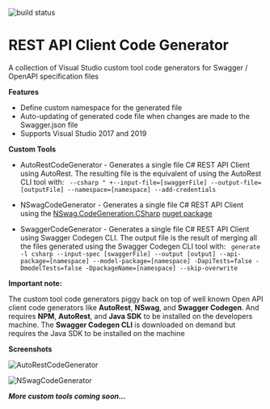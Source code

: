 ![build status](https://christianhelle.visualstudio.com/API%20Client%20Code%20Generator/_apis/build/status/CI%20Build)

# REST API Client Code Generator
A collection of Visual Studio custom tool code generators for Swagger / OpenAPI specification files

**Features**

- Define custom namespace for the generated file
- Auto-updating of generated code file when changes are made to the Swagger.json file
- Supports Visual Studio 2017 and 2019


**Custom Tools**

- AutoRestCodeGenerator - Generates a single file C# REST API Client using AutoRest. 
The resulting file is the equivalent of using the AutoRest CLI tool with:
` --csharp " +--input-file=[swaggerFile] --output-file=[outputFile] --namespace=[namespace] --add-credentials`

- NSwagCodeGenerator - Generates a single file C# REST API Client using the [NSwag.CodeGeneration.CSharp](https://github.com/RSuter/NSwag/wiki/SwaggerToCSharpClientGenerator) [nuget package](https://www.nuget.org/packages/NSwag.CodeGeneration.CSharp/)

- SwaggerCodeGenerator - Generates a single file C# REST API Client using Swagger Codegen CLI.
The output file is the result of merging all the files generated using the Swagger Codegen CLI tool with:
` generate -l csharp --input-spec [swaggerFile] --output [output] --api-package=[namespace] --model-package=[namespace] -DapiTests=false -DmodelTests=false -DpackageName=[namespace] --skip-overwrite`


**Important note:**

The custom tool code generators piggy back on top of well known Open API client code generators like **AutoRest**, **NSwag**, and **Swagger Codegen**. And requires **NPM**, **AutoRest**, and **Java SDK** to be installed on the developers machine. The **Swagger Codegen CLI** is downloaded on demand but requires the Java SDK to be installed on the machine


**Screenshots**

![AutoRestCodeGenerator](https://github.com/christianhelle/apiclientcodegen/raw/master/images/autorestcodegenerator-custom-tool.jpg)

![NSwagCodeGenerator](https://github.com/christianhelle/apiclientcodegen/raw/master/images/nswagcodegenerator-custom-tool.jpg)


***More custom tools coming soon...***
